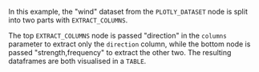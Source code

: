 In this example, the "wind" dataset from the `PLOTLY_DATASET` node is split into two parts with `EXTRACT_COLUMNS`.

The top `EXTRACT_COLUMNS` node is passed "direction" in the `columns` parameter to extract only the `direction` column, while the bottom node is passed "strength,frequency" to extract the other two. The resulting dataframes are both visualised in a `TABLE`.